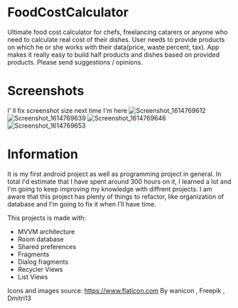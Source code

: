 # FoodCostCalculator
Ultimate food cost calculator for chefs, freelancing catarers or anyone who need to calculate real cost of their dishes. User needs to provide products on which he or she works with their data(price, waste percent, tax). App makes it really easy to build half products and dishes based on provided products. Please send suggestions / opinions.

# Screenshots 
I' ll fix screenshot size next time I'm here
![Screenshot_1614769612](https://user-images.githubusercontent.com/70368829/109799505-ccb4cd00-7c24-11eb-8536-9a7d8d8bb20a.png)
![Screenshot_1614769639](https://user-images.githubusercontent.com/70368829/109799509-cde5fa00-7c24-11eb-925d-5a4ee887d491.png)
![Screenshot_1614769646](https://user-images.githubusercontent.com/70368829/109799511-ce7e9080-7c24-11eb-810f-59c3f688c633.png)
![Screenshot_1614769653](https://user-images.githubusercontent.com/70368829/109799512-cf172700-7c24-11eb-9935-83049ea3832a.png)


# Information 
It is my first android project as well as programming project in general. In total I'd estimate that I have spent around 300 hours on it, I learned a lot and I'm going to keep improving my knowledge with diffrent projects. I am aware that this project has plenty of things to refactor, like organization of database and I'm going to fix it when I'll have time.

This projects is made with:
- MVVM architecture 
- Room database
- Shared preferences
- Fragments
- Dialog fragments
- Recycler Views
- List Views


Icons and images source: 
https://www.flaticon.com By wanicon ,  Freepik , Dmitri13



